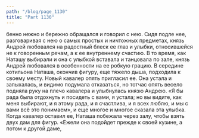 ```yaml
---
path: "/blog/page_1130"
title: "Part 1130"
---
```


бенно нежно и бережно обращался и говорил с нею. Сидя подле нее, разговаривая с нею о самых простых и ничтожных предметах, князь Андрей любовался на радостный блеск ее глаз и улыбки, относившейся не к говоренным речам, а к ее внутреннему счастию. В то время, как Наташу выбирали и она с улыбкой вставала и танцовала по зале, князь Андрей любовался в особенности на ее робкую грацию. В середине котильона Наташа, окончив фигуру, еще тяжело дыша, подходила к своему месту. Новый кавалер опять пригласил ее. Она устала и запыхалась, и видимо подумала отказаться, но тотчас опять весело подняла руку на плечо кавалера и улыбнулась князю Андрею.
«Я бы рада была отдохнуть и посидеть с вами, я устала; но вы видите, как меня выбирают, и я этому рада, и я счастлива, и я всех люблю, и мы с вами всё это понимаем», и еще многое и многое сказала эта улыбка. Когда кавалер оставил ее, Наташа побежала через залу, чтобы взять двух дам для фигур.
«Ежели она подойдет прежде к своей кузине, а потом к другой даме,
